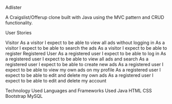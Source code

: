 Adlister

A Craigslist/Offerup clone built with Java using the MVC pattern and CRUD functionality.

User Stories

Visitor
As a visitor I expect to be able to view all ads without logging in
As a visitor I expect to be able to search the ads
As a visitor I expect to be able to register
Registered User
As a registered user I expect to be able to log in
As a registered user I expect to be able to view all ads and search
As a registered user I expect to be able to create new ads
As a registered user I expect to be able to view my own ads on my profile
As a registered user I expect to be able to edit and delete my own ads
As a registered user I expect to be able to edit and delete my account


Technology Used
Languages and Frameworks Used
Java
HTML
CSS
Bootstrap
MySQL